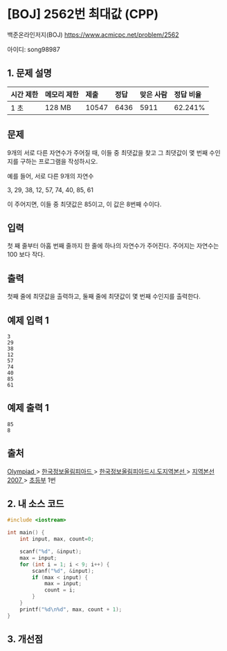 # [BOJ] 2562번 최대값 (CPP)

백준온라인저지(BOJ) https://www.acmicpc.net/problem/2562

아이디: song98987



## 1. 문제 설명

| 시간 제한 | 메모리 제한 | 제출  | 정답 | 맞은 사람 | 정답 비율 |
| :-------- | :---------- | :---- | :--- | :-------- | :-------- |
| 1 초      | 128 MB      | 10547 | 6436 | 5911      | 62.241%   |

## 문제

9개의 서로 다른 자연수가 주어질 때, 이들 중 최댓값을 찾고 그 최댓값이 몇 번째 수인지를 구하는 프로그램을 작성하시오.

예를 들어, 서로 다른 9개의 자연수

3, 29, 38, 12, 57, 74, 40, 85, 61

이 주어지면, 이들 중 최댓값은 85이고, 이 값은 8번째 수이다.

## 입력

첫 째 줄부터 아홉 번째 줄까지 한 줄에 하나의 자연수가 주어진다. 주어지는 자연수는 100 보다 작다.

## 출력

첫째 줄에 최댓값을 출력하고, 둘째 줄에 최댓값이 몇 번째 수인지를 출력한다.



## 예제 입력 1

```
3
29
38
12
57
74
40
85
61
```

## 예제 출력 1

```
85
8
```



## 출처

[Olympiad ](https://www.acmicpc.net/category/2)> [한국정보올림피아드 ](https://www.acmicpc.net/category/55)> [한국정보올림피아드시․도지역본선 ](https://www.acmicpc.net/category/57)> [지역본선 2007 ](https://www.acmicpc.net/category/68)> [초등부](https://www.acmicpc.net/category/detail/361) 1번



## 2. 내 소스 코드

```C++
#include <iostream>

int main() {
	int input, max, count=0;

	scanf("%d", &input);
	max = input; 
	for (int i = 1; i < 9; i++) {
		scanf("%d", &input);
		if (max < input) {
			max = input;
			count = i;
		}
	}
	printf("%d\n%d", max, count + 1);
}
```



## 3. 개선점

